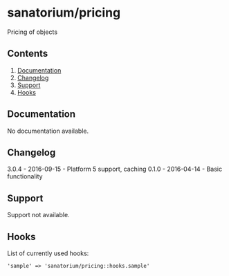 # sanatorium/pricing

Pricing of objects

## Contents

1. [Documentation](#documentation)
2. [Changelog](#changelog)
3. [Support](#support)
4. [Hooks](#hooks)

## Documentation

No documentation available.

## Changelog

3.0.4 - 2016-09-15 - Platform 5 support, caching
0.1.0 - 2016-04-14 - Basic functionality

## Support

Support not available.

## Hooks

List of currently used hooks:

    'sample' => 'sanatorium/pricing::hooks.sample'